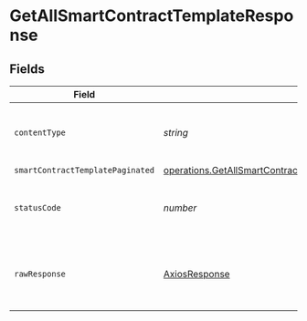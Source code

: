 # GetAllSmartContractTemplateResponse


## Fields

| Field                                                                                                                                                        | Type                                                                                                                                                         | Required                                                                                                                                                     | Description                                                                                                                                                  |
| ------------------------------------------------------------------------------------------------------------------------------------------------------------ | ------------------------------------------------------------------------------------------------------------------------------------------------------------ | ------------------------------------------------------------------------------------------------------------------------------------------------------------ | ------------------------------------------------------------------------------------------------------------------------------------------------------------ |
| `contentType`                                                                                                                                                | *string*                                                                                                                                                     | :heavy_check_mark:                                                                                                                                           | HTTP response content type for this operation                                                                                                                |
| `smartContractTemplatePaginated`                                                                                                                             | [operations.GetAllSmartContractTemplateSmartContractTemplatePaginated](../../models/operations/getallsmartcontracttemplatesmartcontracttemplatepaginated.md) | :heavy_minus_sign:                                                                                                                                           | N/A                                                                                                                                                          |
| `statusCode`                                                                                                                                                 | *number*                                                                                                                                                     | :heavy_check_mark:                                                                                                                                           | HTTP response status code for this operation                                                                                                                 |
| `rawResponse`                                                                                                                                                | [AxiosResponse](https://axios-http.com/docs/res_schema)                                                                                                      | :heavy_minus_sign:                                                                                                                                           | Raw HTTP response; suitable for custom response parsing                                                                                                      |